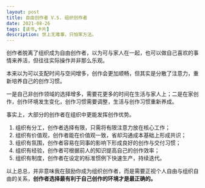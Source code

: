 ```yaml
---
layout: post
title: 自由创作者 V.S. 组织创作者
date: 2021-08-26
tags: [读书,卡片]
description: 世上无难事，只怕笨方法。
---
```



创作者脱离了组织成为自由创作者，以为可与家人在一起，也可以做自己喜欢的事情来养活，但往往实际操作并非那么乐观。

本来以为可以支配时间与空间增多，创作会更加顺畅，但其实是分散了注意力，重新培养自己的创作习惯。

一是自己非创作领域的选择增多，需要花更多的时间在生活与家人上；二是在家创作，创作环境发生变化，创作习惯需要调整，生活与创作习惯重新养成。

事实上，大部分的创作者在组织中更能发挥创作优势。

1. 组织有分工，创作者选择有限，只需将有限注意力放在核心工作；
2. 组织有价值观，创作者能在价值观一致，省却沟通成本基础上形成共识；
3. 组织有氛围，创作者容易在同事的影响下形成良好的创作与交付习惯；
4. 组织有经验，创作者可根据前人的知识提高自己的创作效率；
5. 组织有制度，创作者在设定的标准惯例下快速生产，持续迭代。

以上总总，并非意味我在鼓励你成为组织创作者，而是需要正视个人自由与组织自由的关系，**创作者选择最有利于自己创作的环境才是最正确的。**